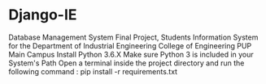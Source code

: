 # Django-IE

Database Management System Final Project, Students Information System for the Department of Industrial Engineering College of Engineering PUP Main Campus 
Install Python 3.6.X
Make sure Python 3 is included in your System's Path
Open a terminal inside the project directory and run the following command : pip install -r requirements.txt
